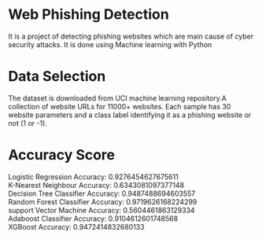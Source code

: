# Web Phishing Detection

It is a project of detecting phishing websites which are main cause of cyber security attacks. It is done using Machine learning with Python

# Data Selection
The dataset is downloaded from UCI machine learning repository.A collection of website URLs for 11000+ websites. Each sample has 30 website parameters and a class label identifying it as a phishing website or not (1 or -1).

# Accuracy Score

Logistic Regression Accuracy: 0.9276454627675611  <br/>
K-Nearest Neighbour Accuracy: 0.6343081097377148  <br/>
Decision Tree Classifier Accuracy: 0.9487488694603557 <br/>
Random Forest Classifier Accuracy: 0.9719626168224299 <br/>
support Vector Machine Accuracy: 0.5604461863129334 <br/>
Adaboost Classifier Accuracy: 0.9104612601748568<br/>
XGBoost Accuracy: 0.9472414832680133

 
